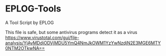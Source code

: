 # EPLOG-Tools
A Tool Script by EPLOG


This file is safe, but some antivirus programs detect it as a virus https://www.virustotal.com/gui/file-analysis/YjAyMDdjODVjMDU5YmQ4NmJkOWM1YzYwNzdjN2E3MGE6MTY0NTM2OTkwNA==
